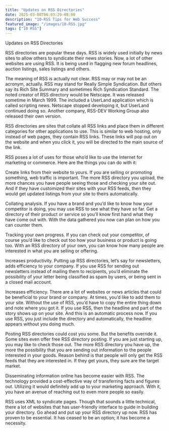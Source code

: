 ```yaml
---
title: "Updates on RSS Directories"
date: 2025-03-08T06:03:29-08:00
description: "10-RSS Tips for Web Success"
featured_image: "/images/10-RSS.jpg"
tags: ["10 RSS"]
---
```


Updates on RSS Directories 

RSS directories are popular these days. RSS is widely used initially by news sites to allow others to syndicate their news stories. Now, a lot of other websites are using RSS. It is being used in flagging new forum headlines, auction listings, sales listings and others. 

The meaning of RSS is actually not clear. RSS may or may not be an acronym, actually. RSS may stand for Really Simple Syndication. But others say its Rich Site Summary and sometimes Rich Syndication Standard. The noted creator of RSS directory would be Netscape. It was released sometime in March 1999. The included a UserLand application which is called scripting news. Netscape stopped developing it, but UserLand continued doing so. Another company, RSS-DEV Working Group also released their own version.

RSS directories are sites that collate all RSS links and place them in different categories for other applications to use. This is similar to web hosting, only instead of web pages, they contain RSS links. These links will pop out on the website and when you click it, you will be directed to the main source of the link.  

RSS poses a lot of uses for those who’d like to use the Internet for marketing or commerce. Here are the things you can do with it:

Create links from their website to yours. 
If you are selling or promoting something, web traffic is important. The more RSS directory you upload, the more chances you have people seeing those and checking your site out. And if they have customized their sites with your RSS feeds, then they would get updated listings from your site to theirs automatically. 

Collating analysis. 
If you have a brand and you’d like to know how your competitor is doing, you may use RSS to see what they have so far. Get a directory of their product or service so you’ll know first hand what they have come out with. With the data gathered you now can plan on how you can counter them.

Tracking your own progress. If you can check out your competitor, of course you’d like to check out too how your business or product is going too. With an RSS directory of your own, you can know how many people are interested in what you are selling or offering. 

Increases productivity. 
Putting up RSS directories, let’s say for newsletters, adds efficiency to your company. If you use RSS for sending out newsletters instead of mailing them to recipients, you’d eliminate the possibility of your letter being classified as spam by users, or being sent in a closed mail account. 

Increases efficiency.
There are a lot of websites or news articles that could be beneficial to your brand or company. At times, you’d like to add them to your site. Without the use of RSS, you’d have to copy the entire thing down and note where you got it. If you use RSS, then the headline and part of the story shows up on your site. And this is an automatic process now. If you use RSS, you just include the directory and automatically, the headline appears without you doing much. 

Posting RSS directories could cost you some. But the benefits override it. Some sites even offer free RSS directory posting. If you are just starting up, you may like to check those out. The more RSS directory you have up, the more the possibility that you are sending out information to the people interested in your goods. Reason behind is that people will only get the RSS feeds that they are interested in. If they get yours, they sure are the target market. 

Disseminating information online has become easier with RSS. The technology provided a cost-effective way of transferring facts and figures out. Utilizing it would definitely add up to your marketing approach. With it, you have an avenue of reaching out to even more people so easily. 

RSS uses XML to syndicate pages. Though that sounds a little technical, there a lot of websites that has user-friendly interface to guide in building your directory. Go ahead and put up your RSS directory up now. RSS has proven to be essential. It has ceased to be an option; it has become a necessity. 






